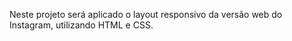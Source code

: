 Neste projeto será aplicado o layout responsivo da versão web do Instagram, utilizando HTML e CSS.

